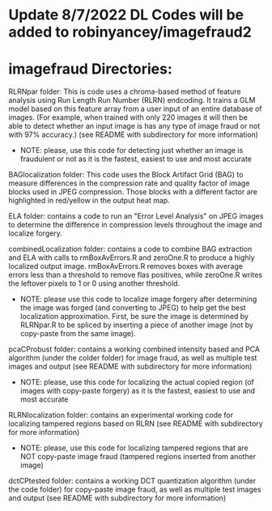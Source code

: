 # Update 8/7/2022 DL Codes will be added to robinyancey/imagefraud2
# imagefraud Directories:

RLRNpar folder: This is code uses a chroma-based method of feature analysis using Run Length Run Number (RLRN) endcoding. It trains a GLM model  based on this feature array from a user input of an entire database of images. (For example, when trained with only 220 images it will then be able to detect whether an input image is has any type of image fraud or not with 97% accuracy.) (see README with subdirectory for more information)

 - NOTE: please, use this code for detecting just whether an image is fraudulent or not as it is the fastest, easiest to use and most accurate
 
BAGlocalization folder: This code uses the Block Artifact Grid (BAG) to measure differences in the compression rate and quality factor of image blocks used in JPEG compression. Those blocks with a different factor are highlighted in red/yellow in the output heat map.

ELA folder: contains a code to run an "Error Level Analysis" on JPEG images to determine the difference in compression levels throughout the image and localize forgery.

combinedLocalization folder: contains a code to combine BAG extraction and ELA with calls to rmBoxAvErrors.R and zeroOne.R to produce a highly localized output image. rmBoxAvErrors.R removes boxes with average errors less than a threshold to remove flas positives, while zeroOne.R writes the leftover pixels to 1 or 0 using another threshold.

- NOTE: please use this code to localize image forgery after determining the image was forged (and converting to JPEG) to help get the best localization approximation. First, be sure the image is determined by RLRNpar.R to be spliced by inserting a piece of another image (not by copy-paste from the same image).

 pcaCProbust folder: contains a working combined intensity based and PCA algorithm (under the colder folder) for image fraud,
as well as multiple test images and output (see README with subdirectory for more information)
 
 - NOTE: please, use this code for localizing the actual copied region (of images with copy-paste forgery) as it is the fastest, easiest to use and most accurate
 
 RLRNlocalization folder: contains an experimental working code for localizing tampered regions based on RLRN (see README with subdirectory for more information)

 - NOTE: please, use this code for localizing tampered regions that are NOT copy-paste image fraud (tampered regions inserted from another image)
 
 dctCPtested folder: contains a working DCT quantization algorithm (under the code folder) for copy-paste image fraud,
as well as multiple test images and output (see README with subdirectory for more information)



